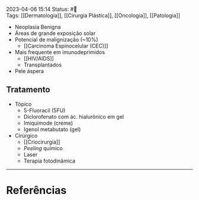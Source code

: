 2023-04-06 15:14
Status: #🌱   
Tags: [[Dermatologia]], [[Cirurgia Plástica]], [[Oncologia]], [[Patologia]]
<br/>
- Neoplasia Benigna
- Áreas de grande exposição solar
- Potencial de malignização (~10%)
	- [[Carcinoma Espinocelular (CEC)]]
- Mais frequente em imunodeprimidos
	- [[HIV/AIDS]]
	- Transplantados
- Pele áspera
## Tratamento
- Tópico
	- 5-Fluoracil (5FU)
	- Diclorofenato com ác. hialurônico em gel
	- Imiquimode (creme)
	- Igenol metabutato (gel)
- Cirúrgico
	- [[Criocirurgia]]
	- _Peeling_ químico
	- Laser
	- Terapia fotodinâmica
____
# Referências

